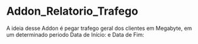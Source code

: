 # Addon_Relatorio_Trafego

 A ideia desse Addon é pegar trafego geral dos clientes em Megabyte, em um determinado periodo Data de Início: e Data de Fim:

